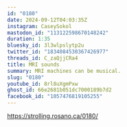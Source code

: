 ```yaml
---
id: "0180"
date: 2024-09-12T04:03:35Z
instagram: CaseySokol
mastodon_id: "113122598670148242"
duration: 1:35
bluesky_id: 3l3wlpslytp2u
twitter_id: "1834084530367426977"
threads_id: C_zaQjjCRa4
title: MRI sounds
summary: MRI machines can be musical.
slug: "0180"
youtube_id: 8rl8uXgmPxw
ghost_id: 66e2681b051dc7000189b7d2
facebook_id: "1057476819105255"
---
```

https://strolling.rosano.ca/0180/

